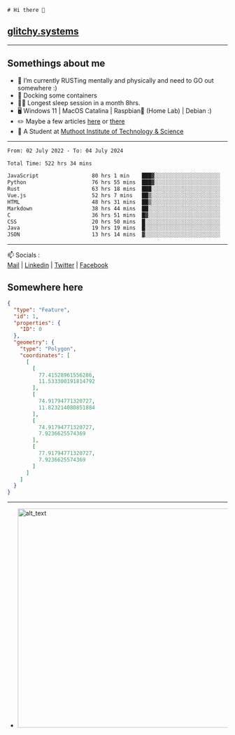 ```
# Hi there 👋
```
## [glitchy.systems](https://glitchy.systems)
---

## Somethings about me



- 🌱 I’m currently RUSTing mentally and physically and need to GO out somewhere :)
- 🐋 Docking some containers
- 😶‍🌫️ Longest sleep session in a month 8hrs.
- 🖥️ Windows 11 | MacOS Catalina | Raspbian🥧 (Home Lab) | Debian :)
- ✏️ Maybe a few articles [here](https://medium.com/@advaithnarayanan8) or [there](https://medium.com/@advaithnarayanan8)
- 📑 A Student at [Muthoot Institute of Technology & Science](https://mgmits.ac.in/)



---

<!--START_SECTION:waka-->

```txt
From: 02 July 2022 - To: 04 July 2024

Total Time: 522 hrs 34 mins

JavaScript                 80 hrs 1 min    ███▓░░░░░░░░░░░░░░░░░░░░░   15.31 %
Python                     76 hrs 55 mins  ███▓░░░░░░░░░░░░░░░░░░░░░   14.72 %
Rust                       63 hrs 18 mins  ███░░░░░░░░░░░░░░░░░░░░░░   12.11 %
Vue.js                     52 hrs 7 mins   ██▒░░░░░░░░░░░░░░░░░░░░░░   09.97 %
HTML                       48 hrs 31 mins  ██▒░░░░░░░░░░░░░░░░░░░░░░   09.29 %
Markdown                   38 hrs 44 mins  ██░░░░░░░░░░░░░░░░░░░░░░░   07.41 %
C                          36 hrs 51 mins  █▓░░░░░░░░░░░░░░░░░░░░░░░   07.05 %
CSS                        20 hrs 50 mins  █░░░░░░░░░░░░░░░░░░░░░░░░   03.99 %
Java                       19 hrs 19 mins  █░░░░░░░░░░░░░░░░░░░░░░░░   03.70 %
JSON                       13 hrs 14 mins  ▓░░░░░░░░░░░░░░░░░░░░░░░░   02.54 %
```

<!--END_SECTION:waka-->

---

📫 Socials :<br>
[Mail](mailto:advaith@glitchy.systems) | [Linkedin](https://www.linkedin.com/in/advaith-narayanan-a72152214/) | [Twitter](https://twitter.com/advaithnarayan) | [Facebook](https://screenmessage.com/qinq)

## Somewhere here

```geojson
{
  "type": "Feature",
  "id": 1,
  "properties": {
    "ID": 0
  },
  "geometry": {
    "type": "Polygon",
    "coordinates": [
      [
        [
          77.41528961556286,
          11.533300191814792
        ],
        [
          74.91794771320727,
          11.823214080851884
        ],
        [
          74.91794771320727,
          7.9236625574369
        ],
        [
          77.91794771320727,
          7.9236625574369
        ]
      ]
    ]
  }
}
```


--- 
- [<img alt="alt_text" width="500px" src="https://valid.x86.fr/cache/banner/xv24bv-6.png" />](https://valid.x86.fr/xv24bv)


